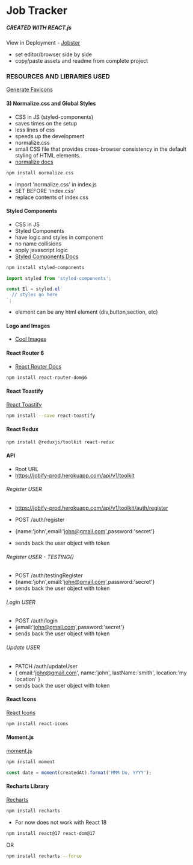 # Job Tracker

##### CREATED WITH REACT.js

View in Deployment - [Jobster](https://jobtrackerr.netlify.app)

- set editor/browser side by side
- copy/paste assets and readme from complete project

### RESOURCES AND LIBRARIES USED

[Generate Favicons](https://favicon.io/)

#### 3) Normalize.css and Global Styles

- CSS in JS (styled-components)
- saves times on the setup
- less lines of css
- speeds up the development
- normalize.css
- small CSS file that provides cross-browser consistency in the default styling of HTML elements.
- [normalize docs](https://necolas.github.io/normalize.css/)

```sh
npm install normalize.css
```

- import 'normalize.css' in index.js
- SET BEFORE 'index.css'
- replace contents of index.css


#### Styled Components 

- CSS in JS
- Styled Components
- have logic and styles in component
- no name collisions
- apply javascript logic
- [Styled Components Docs](https://styled-components.com/)


```sh
npm install styled-components
```

```js
import styled from 'styled-components';

const El = styled.el`
  // styles go here
`;
```

- element can be any html element (div,button,section, etc)


#### Logo and Images

- [Cool Images](https://undraw.co/)


#### React Router 6

- [React Router Docs](https://reactrouter.com/docs/en/v6)

```sh
npm install react-router-dom@6
```

#### React Toastify

[React Toastify](https://www.npmjs.com/package/react-toastify)

```sh
npm install --save react-toastify
```

#### React Redux

```sh
npm install @reduxjs/toolkit react-redux
```


#### API

- Root URL
- https://jobify-prod.herokuapp.com/api/v1/toolkit



###### Register USER

- https://jobify-prod.herokuapp.com/api/v1/toolkit/auth/register

- POST /auth/register
- {name:'john',email:'john@gmail.com',password:'secret'}
- sends back the user object with token

###### Register USER - TESTING()

- POST /auth/testingRegister
- {name:'john',email:'john@gmail.com',password:'secret'}
- sends back the user object with token

###### Login USER

- POST /auth/login
- {email:'john@gmail.com',password:'secret'}
- sends back the user object with token

###### Update USER

- PATCH /auth/updateUser
- { email:'john@gmail.com', name:'john', lastName:'smith', location:'my location' }
- sends back the user object with token

#### React Icons

[React Icons](https://react-icons.github.io/react-icons/)

```sh
npm install react-icons
```


#### Moment.js

[moment.js](https://momentjs.com/)

```sh
npm install moment
```

```js
const date = moment(createdAt).format('MMM Do, YYYY');
```

#### Recharts Library

[Recharts](https://recharts.org)

```sh
npm install recharts
```

- For now does not work with React 18

```sh
npm install react@17 react-dom@17
```
OR

```sh
npm install recharts --force
```

